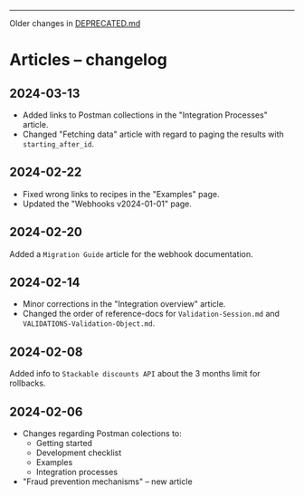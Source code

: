 


--------------------

Older changes in [DEPRECATED.md](DEPRECATED.md)

# Articles – changelog

## 2024-03-13

- Added links to Postman collections in the "Integration Processes" article.
- Changed "Fetching data" article with regard to paging the results with `starting_after_id`.

## 2024-02-22

- Fixed wrong links to recipes in the "Examples" page.
- Updated the "Webhooks v2024-01-01" page.

## 2024-02-20

Added a `Migration Guide` article for the webhook documentation.

## 2024-02-14

- Minor corrections in the "Integration overview" article.
- Changed the order of reference-docs for `Validation-Session.md` and `VALIDATIONS-Validation-Object.md`.

## 2024-02-08

Added info to `Stackable discounts API` about the 3 months limit for rollbacks.

## 2024-02-06

- Changes regarding Postman colections to:
  - Getting started
  - Development checklist
  - Examples
  - Integration processes
- "Fraud prevention mechanisms" – new article